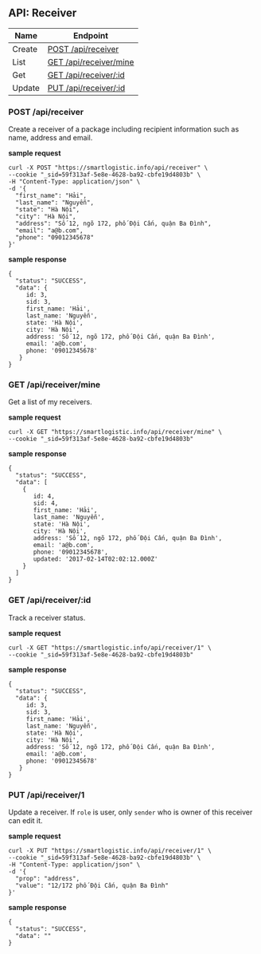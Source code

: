 ## API: Receiver

Name     | Endpoint
---------|------------------------------------------------
Create   | [POST /api/receiver](#post_receiver)
List     | [GET /api/receiver/mine](#get_receiver_mine)
Get      | [GET /api/receiver/:id](#get_receiver)
Update   | [PUT /api/receiver/:id](#put_receiver)



### <a name="post_receiver">POST /api/receiver</a>

Create a receiver of a package including recipient information such as name, address and email. 

**sample request**

```
curl -X POST "https://smartlogistic.info/api/receiver" \
--cookie "_sid=59f313af-5e8e-4628-ba92-cbfe19d4803b" \
-H "Content-Type: application/json" \
-d '{
  "first_name": "Hải",
  "last_name": "Nguyễn", 
  "state": "Hà Nội", 
  "city": "Hà Nội", 
  "address": "Số 12, ngõ 172, phố Đội Cấn, quận Ba Đình",   
  "email": "a@b.com",
  "phone": "09012345678"
}'
```


**sample response**

```
{
  "status": "SUCCESS",
  "data": { 
     id: 3,
     sid: 3,
     first_name: 'Hải',
     last_name: 'Nguyễn',
     state: 'Hà Nội',
     city: 'Hà Nội',
     address: 'Số 12, ngõ 172, phố Đội Cấn, quận Ba Đình',
     email: 'a@b.com',
     phone: '09012345678'
   }
}
```



### <a name="get_receiver_mine">GET /api/receiver/mine</a>

Get a list of my receivers.

**sample request**

```
curl -X GET "https://smartlogistic.info/api/receiver/mine" \
--cookie "_sid=59f313af-5e8e-4628-ba92-cbfe19d4803b"
```


**sample response**

```
{
  "status": "SUCCESS",
  "data": [ 
    { 
       id: 4,
       sid: 4,
       first_name: 'Hải',
       last_name: 'Nguyễn',
       state: 'Hà Nội',
       city: 'Hà Nội',
       address: 'Số 12, ngõ 172, phố Đội Cấn, quận Ba Đình',
       email: 'a@b.com',
       phone: '09012345678',
       updated: '2017-02-14T02:02:12.000Z' 
    } 
  ]
}
```



### <a name="get_receiver">GET /api/receiver/:id</a>

Track a receiver status.

**sample request**

```
curl -X GET "https://smartlogistic.info/api/receiver/1" \
--cookie "_sid=59f313af-5e8e-4628-ba92-cbfe19d4803b"
```


**sample response**

```
{
  "status": "SUCCESS",
  "data": { 
     id: 3,
     sid: 3,
     first_name: 'Hải',
     last_name: 'Nguyễn',
     state: 'Hà Nội',
     city: 'Hà Nội',
     address: 'Số 12, ngõ 172, phố Đội Cấn, quận Ba Đình',
     email: 'a@b.com',
     phone: '09012345678'
   }
}
```


### <a name="put_receiver">PUT /api/receiver/1</a>

Update a receiver. If `role` is user, only `sender` who is owner of this receiver can edit it.

**sample request**

```
curl -X PUT "https://smartlogistic.info/api/receiver/1" \
--cookie "_sid=59f313af-5e8e-4628-ba92-cbfe19d4803b" \
-H "Content-Type: application/json" \
-d '{
  "prop": "address",
  "value": "12/172 phố Đội Cấn, quận Ba Đình"
}'
```


**sample response**

```
{
  "status": "SUCCESS",
  "data": ""
}
```


